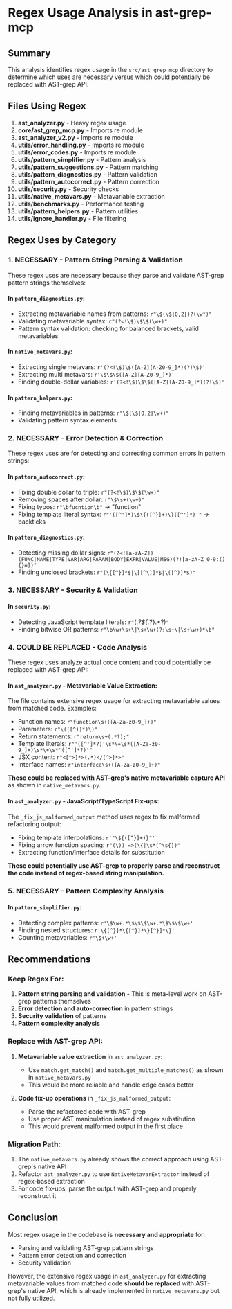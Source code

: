 # Regex Usage Analysis in ast-grep-mcp

## Summary

This analysis identifies regex usage in the `src/ast_grep_mcp` directory to determine which uses are necessary versus which could potentially be replaced with AST-grep API.

## Files Using Regex

1. **ast_analyzer.py** - Heavy regex usage
2. **core/ast_grep_mcp.py** - Imports re module
3. **ast_analyzer_v2.py** - Imports re module
4. **utils/error_handling.py** - Imports re module
5. **utils/error_codes.py** - Imports re module
6. **utils/pattern_simplifier.py** - Pattern analysis
7. **utils/pattern_suggestions.py** - Pattern matching
8. **utils/pattern_diagnostics.py** - Pattern validation
9. **utils/pattern_autocorrect.py** - Pattern correction
10. **utils/security.py** - Security checks
11. **utils/native_metavars.py** - Metavariable extraction
12. **utils/benchmarks.py** - Performance testing
13. **utils/pattern_helpers.py** - Pattern utilities
14. **utils/ignore_handler.py** - File filtering

## Regex Uses by Category

### 1. **NECESSARY - Pattern String Parsing & Validation**

These regex uses are necessary because they parse and validate AST-grep pattern strings themselves:

#### In `pattern_diagnostics.py`:
- Extracting metavariable names from patterns: `r"\$(\${0,2})?(\w*)"`
- Validating metavariable syntax: `r"(?<!\$)\$\$(\w+)"`
- Pattern syntax validation: checking for balanced brackets, valid metavariables

#### In `native_metavars.py`:
- Extracting single metavars: `r'(?<!\$)\$([A-Z][A-Z0-9_]*)(?!\$)'`
- Extracting multi metavars: `r'\$\$\$([A-Z][A-Z0-9_]*)'`
- Finding double-dollar variables: `r'(?<!\$)\$\$([A-Z][A-Z0-9_]*)(?!\$)'`

#### In `pattern_helpers.py`:
- Finding metavariables in patterns: `r"\$(\${0,2}\w+)"`
- Validating pattern syntax elements

### 2. **NECESSARY - Error Detection & Correction**

These regex uses are for detecting and correcting common errors in pattern strings:

#### In `pattern_autocorrect.py`:
- Fixing double dollar to triple: `r"(?<!\$)\$\$(\w+)"`
- Removing spaces after dollar: `r"\$\s+(\w+)"`
- Fixing typos: `r"\bfucntion\b"` → "function"
- Fixing template literal syntax: `r"'([^']*)\$\{([^}]+)\}([^']*)'"` → backticks

#### In `pattern_diagnostics.py`:
- Detecting missing dollar signs: `r"(?<![a-zA-Z])(FUNC|NAME|TYPE|VAR|ARG|PARAM|BODY|EXPR|VALUE|MSG)(?![a-zA-Z_0-9:(){}=])"`
- Finding unclosed brackets: `r"(\{[^}]*$|\[[^\]]*$|\([^)]*$)"`

### 3. **NECESSARY - Security & Validation**

#### In `security.py`:
- Detecting JavaScript template literals: `r"`(.*?\$\{.*?\}.*?)`"`
- Finding bitwise OR patterns: `r"\b\w+\s+\|\s+\w+(?:\s+\|\s+\w+)*\b"`

### 4. **COULD BE REPLACED - Code Analysis**

These regex uses analyze actual code content and could potentially be replaced with AST-grep API:

#### In `ast_analyzer.py` - Metavariable Value Extraction:
The file contains extensive regex usage for extracting metavariable values from matched code. Examples:
- Function names: `r"function\s+([A-Za-z0-9_]+)"`
- Parameters: `r"\(([^)]*)\)"`
- Return statements: `r"return\s+(.*?);"`
- Template literals: `r"'([^']*?)'\s*\+\s*([A-Za-z0-9_]+)\s*\+\s*'([^']*?)'"`
- JSX content: `r"<[^>]*>(.*)</[^>]*>"`
- Interface names: `r"interface\s+([A-Za-z0-9_]+)"`

**These could be replaced with AST-grep's native metavariable capture API** as shown in `native_metavars.py`.

#### In `ast_analyzer.py` - JavaScript/TypeScript Fix-ups:
The `_fix_js_malformed_output` method uses regex to fix malformed refactoring output:
- Fixing template interpolations: `r'"\${([^}]+)}"'`
- Fixing arrow function spacing: `r"(\)) =>(\{|\s*[^\s{])"`
- Extracting function/interface details for substitution

**These could potentially use AST-grep to properly parse and reconstruct the code instead of regex-based string manipulation.**

### 5. **NECESSARY - Pattern Complexity Analysis**

#### In `pattern_simplifier.py`:
- Detecting complex patterns: `r'\$\w+.*\$\$\$\w+.*\$\$\$\w+'`
- Finding nested structures: `r'\{[^}]*\{[^}]*\}[^}]*\}'`
- Counting metavariables: `r'\$+\w+'`

## Recommendations

### Keep Regex For:
1. **Pattern string parsing and validation** - This is meta-level work on AST-grep patterns themselves
2. **Error detection and auto-correction** in pattern strings
3. **Security validation** of patterns
4. **Pattern complexity analysis**

### Replace with AST-grep API:
1. **Metavariable value extraction** in `ast_analyzer.py`:
   - Use `match.get_match()` and `match.get_multiple_matches()` as shown in `native_metavars.py`
   - This would be more reliable and handle edge cases better

2. **Code fix-up operations** in `_fix_js_malformed_output`:
   - Parse the refactored code with AST-grep
   - Use proper AST manipulation instead of regex substitution
   - This would prevent malformed output in the first place

### Migration Path:
1. The `native_metavars.py` already shows the correct approach using AST-grep's native API
2. Refactor `ast_analyzer.py` to use `NativeMetavarExtractor` instead of regex-based extraction
3. For code fix-ups, parse the output with AST-grep and properly reconstruct it

## Conclusion

Most regex usage in the codebase is **necessary and appropriate** for:
- Parsing and validating AST-grep pattern strings
- Pattern error detection and correction
- Security validation

However, the extensive regex usage in `ast_analyzer.py` for extracting metavariable values from matched code **should be replaced** with AST-grep's native API, which is already implemented in `native_metavars.py` but not fully utilized.